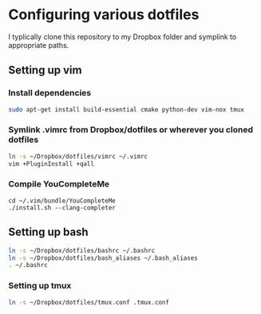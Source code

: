# Configuring various dotfiles

I typlically clone this repository to my Dropbox folder and symplink to appropriate paths.

## Setting up vim

### Install dependencies
```bash
sudo apt-get install build-essential cmake python-dev vim-nox tmux
```

### Symlink .vimrc from Dropbox/dotfiles or wherever you cloned dotfiles
```bash
ln -s ~/Dropbox/dotfiles/vimrc ~/.vimrc
vim +PluginInstall +qall
```

### Compile YouCompleteMe
```
cd ~/.vim/bundle/YouCompleteMe
./install.sh --clang-completer
```

## Setting up bash
```bash
ln -s ~/Dropbox/dotfiles/bashrc ~/.bashrc
ln -s ~/Dropbox/dotfiles/bash_aliases ~/.bash_aliases
. ~/.bashrc
```

### Setting up tmux
```bash
ln -s ~/Dropbox/dotfiles/tmux.conf .tmux.conf
```
